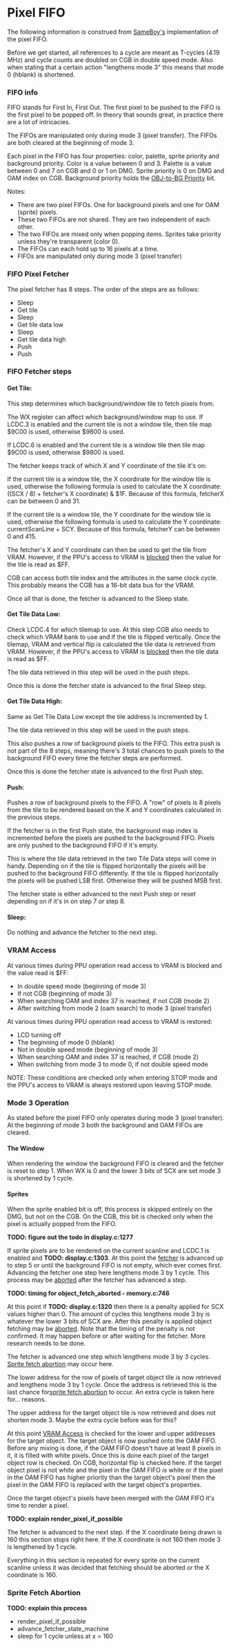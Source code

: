 # Pixel FIFO
The following information is construed from [SameBoy's](https://www.github.com/liji32/sameboy)
implementation of the pixel FIFO.

Before we get started, all references to a cycle are meant as T-cycles
(4.19 MHz) and cycle counts are doubled on CGB in double speed mode. Also
when stating that a certain action "lengthens mode 3" this means that
mode 0 (hblank) is shortened.

### FIFO info
FIFO stands for First In, First Out. The first pixel to be pushed to the
FIFO is the first pixel to be popped off. In theory that sounds great,
in practice there are a lot of intricacies.

The FIFOs are manipulated only during mode 3 (pixel transfer). The FIFOs
are both cleared at the beginning of mode 3.

Each pixel in the FIFO has four properties: color, palette, sprite
priority and background priority. Color is a value between 0 and 3.
Palette is a value between 0 and 7 on CGB and 0 or 1 on DMG. Sprite
priority is 0 on DMG and OAM index on CGB. Background priority holds the
[OBJ-to-BG Priority](#vram-sprite-attribute-table-oam) bit.

Notes:
- There are two pixel FIFOs. One for background pixels and one for OAM
(sprite) pixels.
- These two FIFOs are not shared. They are two independent of each
other.
- The two FIFOs are mixed only when popping items. Sprites take priority
unless they're transparent (color 0).
- The FIFOs can each hold up to 16 pixels at a time.
- FIFOs are manipulated only during mode 3 (pixel transfer)

### FIFO Pixel Fetcher
The pixel fetcher has 8 steps. The order of the steps are as follows:

- Sleep
- Get tile
- Sleep
- Get tile data low
- Sleep
- Get tile data high
- Push
- Push

### FIFO Fetcher steps
#### Get Tile:
This step determines which background/window tile to fetch pixels from.

The WX register can affect which background/window map to use. If LCDC.3
is enabled and the current tile is not a window tile, then tile map
$9C00 is used, otherwise $9800 is used.

If LCDC.6 is enabled and the current tile is a window tile then tile
map $9C00 is used, otherwise $9800 is used.

The fetcher keeps track of which X and Y coordinate of the tile it's on:

If the current tile is a window tile, the X coordinate for the window
tile is used, otherwise the following formula is used to calculate
the X coordinate: ((SCX / 8) + fetcher's X coordinate) & $1F. Because of
this formula, fetcherX can be between 0 and 31.

If the current tile is a window tile, the Y coordinate for the window
tile is used, otherwise the following formula is used to calculate
the Y coordinate: currentScanLine + SCY. Because of this formula,
fetcherY can be between 0 and 415.

The fetcher's X and Y coordinate can then be used to get the tile from
VRAM. However, if the PPU's access to VRAM is [blocked](#vram-access)
then the value for the tile is read as $FF.

CGB can access both tile index and the attributes in the same clock
cycle. This probably means the CGB has a 16-bit data bus for the VRAM.

Once all that is done, the fetcher is advanced to the Sleep state.

#### Get Tile Data Low:
Check LCDC.4 for which tilemap to use. At this step CGB also needs to
check which VRAM bank to use and if the tile is flipped vertically.
Once the tilemap, VRAM and vertical flip is calculated the tile data
is retrieved from VRAM. However, if the PPU's access to VRAM is
[blocked](#vram-access) then the tile data is read as $FF.

The tile data retrieved in this step will be used in the push steps.

Once this is done the fetcher state is advanced to the final Sleep step.

#### Get Tile Data High:
Same as Get Tile Data Low except the tile address is incremented by 1.

The tile data retrieved in this step will be used in the push steps.

This also pushes a row of background pixels to the FIFO. This extra push
is not part of the 8 steps, meaning there's 3 total chances to push
pixels to the background FIFO every time the fetcher steps are
performed.

Once this is done the fetcher state is advanced to the first Push step.

#### Push:
Pushes a row of background pixels to the FIFO. A "row" of pixels is 8
pixels from the tile to be rendered based on the X and Y coordinates
calculated in the previous steps.

If the fetcher is in the first Push state, the background map index
is incremented before the pixels are pushed to the background FIFO.
Pixels are only pushed to the background FIFO if it's empty.

This is where the tile data retrieved in the two Tile Data steps will
come in handy. Depending on if the tile is flipped horizontally the
pixels will be pushed to the background FIFO differently. If the tile
is flipped horizontally the pixels will be pushed LSB first. Otherwise
they will be pushed MSB first.

The fetcher state is either advanced to the next Push step or reset
depending on if it's in on step 7 or step 8.

#### Sleep:
Do nothing and advance the fetcher to the next step.

### VRAM Access
At various times during PPU operation read access to VRAM is blocked and
the value read is $FF:
- In double speed mode (beginning of mode 3)
- If not CGB (beginning of mode 3)
- When searching OAM and index 37 is reached, if not CGB (mode 2)
- After switching from mode 2 (oam search) to mode 3 (pixel transfer)

At various times during PPU operation read access to VRAM is restored:
- LCD turning off
- The beginning of mode 0 (hblank)
- Not in double speed mode (beginning of mode 3)
- When searching OAM and index 37 is reached, if CGB (mode 2)
- When switching from mode 3 to mode 0, if not double speed mode

NOTE: These conditions are checked only when entering STOP mode and the
PPU's access to VRAM is always restored upon leaving STOP mode.

### Mode 3 Operation
As stated before the pixel FIFO only operates during mode 3 (pixel
transfer). At the beginning of mode 3 both the background and OAM FIFOs
are cleared.

#### The Window
When rendering the window the background FIFO is cleared and the fetcher
is reset to step 1. When WX is 0 and the lower 3 bits of SCX are set
mode 3 is shortened by 1 cycle.

#### Sprites
When the sprite enabled bit is off, this process is skipped
entirely on the DMG, but not on the CGB. On the CGB, this bit is checked
only when the pixel is actually popped from the FIFO.

**TODO: figure out the todo in display.c:1277**

If sprite pixels are to be rendered on the current scanline and LCDC.1
is enabled and **TODO: display.c:1303**. At this point the [fetcher](#fifo-pixel-fetcher)
is advanced up to step 5 or until the background FIFO is not empty, which
ever comes first. Advancing the fetcher one step here lengthens mode 3 by
1 cycle. This process may be [aborted](#sprite-fetch-abortion) after the
fetcher has advanced a step.

**TODO: timing for object_fetch_aborted - memory.c:746**

At this point if **TODO: display.c:1320** then there is a penalty applied
for SCX values higher than 0. The amount of cycles this lengthens mode 3
by is whatever the lower 3 bits of SCX are. After this penalty is applied
object fetching may be [aborted](#sprite-fetch-abortion). Note that the
timing of the penalty is not confirmed. It may happen before or after
waiting for the fetcher. More research needs to be done.

The fetcher is advanced one step which lengthens mode 3 by 3 cycles.
[Sprite fetch abortion](#sprite-fetch-abortion) may occur here.

The lower address for the row of pixels of target object tile is now
retrieved and lengthens mode 3 by 1 cycle. Once the address is retrieved
this is the last chance for[sprite fetch abortion](#sprite-fetch-abortion)
to occur. An extra cycle is taken here for... reasons.

The upper address for the target object tile is now retrieved and does
not shorten mode 3. Maybe the extra cycle before was for this?

At this point [VRAM Access](#vram-access) is checked for the lower and
upper addresses for the target object. The target object is now pushed
onto the OAM FIFO. Before any mixing is done, if the OAM FIFO doesn't
have at least 8 pixels in it, it is filled with white pixels. Once this
is done each pixel of the target object row is checked. On CGB,
horizontal flip is checked here. If the target object pixel is not white
and the pixel in the OAM FIFO *is* white or if the pixel in the OAM FIFO
has higher priority than the target object's pixel then the pixel in the
OAM FIFO is replaced with the target object's properties.

Once the target object's pixels have been merged with the OAM FIFO it's
time to render a pixel.

**TODO: explain render_pixel_if_possible**

The fetcher is advanced to the next step. If the X coordinate being drawn
is 160 this section stops right here. If the X coordinate is not 160 then
mode 3 is lengthened by 1 cycle.

Everything in this section is repeated for every sprite on the current
scanline unless it was decided that fetching should be aborted or the
X coordinate is 160.

### Sprite Fetch Abortion
**TODO: explain this process**
- render_pixel_if_possible
- advance_fetcher_state_machine
- sleep for 1 cycle unless at x = 160
